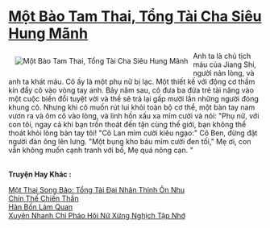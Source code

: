 <a href="https://truyentiki.com/mot-bao-tam-thai-tong-tai-cha-sieu-hung-manh.31948/" title="Một Bào Tam Thai, Tổng Tài Cha Siêu Hung Mãnh"><h1>Một Bào Tam Thai, Tổng Tài Cha Siêu Hung Mãnh</h1></a><div style="display:table"><img align="right" style="float: left; padding: 10px;" src="https://truyentiki.com/a/img/str/src/31948.jpg" alt="Một Bào Tam Thai, Tổng Tài Cha Siêu Hung Mãnh">Anh ta là chủ tịch máu của Jiang Shi, người nản lòng, và anh ta khát máu. Cô ấy là một phụ nữ bị lạc. Một thiết kế với động cơ thầm kín đẩy cô vào vòng tay anh. Bảy năm sau, cô đưa ba đứa trẻ tài năng vào một cuộc biến đổi tuyệt vời và thề sẽ trả lại gấp mười lần những người đóng khung cô. Nhưng khi cô muốn rút lui khỏi toàn bộ cơ thể, một bàn tay nam vươn ra và ôm cô vào lòng, và linh hồn xấu xa mỉm cười và nói: "Phụ nữ, với con tôi, ngay cả khi bạn trốn thoát đến tận cùng thế giới, bạn không thể thoát khỏi lòng bàn tay tôi! "Cô Lan mỉm cười kiêu ngạo:" Cô Ben, đừng đặt người đàn ông lên lưng. "Một bụng kho báu mỉm cười đen tối," Mẹ ơi, con vẫn không muốn cạnh tranh với bố, Mẹ quá nông cạn. "</div><p><br><b>Truyện Hay Khác :</b></p><a href="https://truyentiki.com/mot-thai-song-bao-tong-tai-dai-nhan-thinh-on-nhu.31947/" alt="Một Thai Song Bảo: Tổng Tài Đại Nhân Thỉnh Ôn Nhu">Một Thai Song Bảo: Tổng Tài Đại Nhân Thỉnh Ôn Nhu</a><br/><a href="https://github.com/nownovels/top500/tree/master/truyenhay/33890/" alt="Chín Thế Chiến Thần">Chín Thế Chiến Thần</a><br/><a href="https://github.com/nownovels/top500/tree/master/truyenhay/33670/" alt="Hàn Bốn Làm Quan">Hàn Bốn Làm Quan</a><br/><a href="https://github.com/nownovels/topcv/tree/master/truyenhay/31718/README.md" alt="Xuyên Nhanh Chi Pháo Hôi Nữ Xứng Nghịch Tập Nhớ">Xuyên Nhanh Chi Pháo Hôi Nữ Xứng Nghịch Tập Nhớ</a><br/>